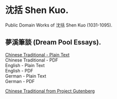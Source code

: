 # 沈括 Shen Kuo.

Public Domain Works of 沈括 Shen Kuo (1031-1095).

## 夢溪筆談 (Dream Pool Essays).

[Chinese Traditional - Plain Text](dream-pool-essays/full-text-chinese.md)  
Chinese Traditional - PDF  
English - Plain Text  
English - PDF  
German - Plain Text  
German - PDF  

[Chinese Traditional from Project Gutenberg](https://www.gutenberg.org/cache/epub/27292/pg27292-images.html)
